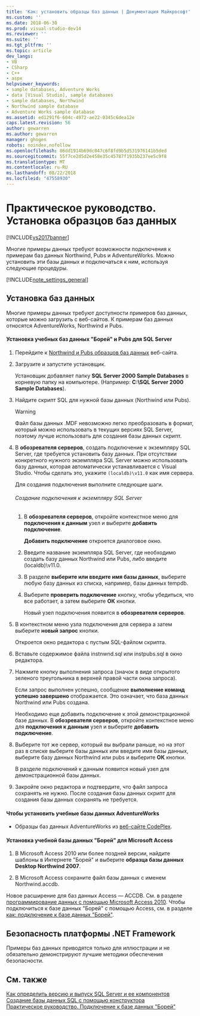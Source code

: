 ```yaml
---
title: 'Как: установить образцы баз данных | Документация Майкрософт'
ms.custom: ''
ms.date: 2018-06-30
ms.prod: visual-studio-dev14
ms.reviewer: ''
ms.suite: ''
ms.tgt_pltfrm: ''
ms.topic: article
dev_langs:
- VB
- CSharp
- C++
- aspx
helpviewer_keywords:
- sample databases, Adventure Works
- data [Visual Studio], sample databases
- sample databases, Northwind
- Northwind sample database
- Adventure Works sample database
ms.assetid: ed1291f6-604c-4972-ae22-0345c6dea12e
caps.latest.revision: 56
author: gewarren
ms.author: gewarren
manager: ghogen
robots: noindex,nofollow
ms.openlocfilehash: 86dd1914b69dc047c6f8fd9b5d531976141b5ded
ms.sourcegitcommit: 55f7ce2d5d2e458e35c45787f1935b237ee5c9f8
ms.translationtype: MT
ms.contentlocale: ru-RU
ms.lasthandoff: 08/22/2018
ms.locfileid: "47558930"
---
```

# <a name="how-to-install-sample-databases"></a>Практическое руководство. Установка образцов баз данных
[!INCLUDE[vs2017banner](../includes/vs2017banner.md)]

Многие примеры данных требуют возможности подключения к примерам баз данных Northwind, Pubs и AdventureWorks. Можно установить эти базы данных и подключаться к ним, используя следующие процедуры.  
  
 [!INCLUDE[note_settings_general](../includes/note-settings-general-md.md)]  
  
## <a name="installing-databases"></a>Установка баз данных  
 Многие примеры данных требуют доступности примеров баз данных, которые можно загрузить с веб-сайтов. К примерам баз данных относятся AdventureWorks, Northwind и Pubs.  
  
#### <a name="to-install-the-northwind-and-pubs-sample-databases-for-sql-server"></a>Установка учебных баз данных "Борей" и Pubs для SQL Server  
  
1.  Перейдите к [Northwind и Pubs образцов баз данных](http://go.microsoft.com/fwlink?linkid=64296) веб-сайта.  
  
2.  Загрузите и запустите установщик.  
  
     Установщик добавляет папку **SQL Server 2000 Sample Databases** в корневую папку на компьютере. (Например: **C:\SQL Server 2000 Sample Databases**).  
  
3.  Найдите скрипт SQL для нужной базы данных (Northwind или Pubs).  
  
    > [!WARNING]
    >  Файл базы данных .MDF невозможно легко преобразовать в формат, который можно использовать в текущих версиях SQL Server, поэтому лучше использовать для создания базы данных скрипт.  
  
4.  В **обозревателя серверов**, создать подключение к экземпляру SQL Server, где требуется установить базу данных. При отсутствии конкретного нужного экземпляра SQL Server можно использовать базу данных, которая автоматически устанавливается с Visual Studio. Чтобы сделать это, укажите `(localdb)\v11.0` как имя сервера.  
  
     Для создания подключения выполните следующие шаги.  
  
    ###### <a name="to-create-a-connection-to-an-instance-of-sql-server"></a>Создание подключения к экземпляру SQL Server  
  
    1.  В **обозревателя серверов**, откройте контекстное меню для **подключения к данным** узел и выберите **добавить подключение**.  
  
         **Добавить подключение** откроется диалоговое окно.  
  
    2.  Введите название экземпляра SQL Server, где необходимо создать базу данных Northwind или Pubs, либо введите (localdb)\v11.0.  
  
    3.  В разделе **выберите или введите имя базы данных**, выберите любую базу данных из списка, например, базы данных tempdb.  
  
    4.  Выберите **проверить подключение** кнопку, чтобы убедиться, что все работает, а затем выберите **ОК** кнопки.  
  
         Новый узел подключения появится в **обозревателя серверов**.  
  
5.  В контекстном меню узла подключения для сервера а затем выберите **новый запрос** кнопки.  
  
     Откроется окно редактора с пустым SQL-файлом скрипта.  
  
6.  Вставьте содержимое файла instnwnd.sql или instpubs.sql в окно редактора.  
  
7.  Нажмите кнопку выполнения запроса (значок в виде открытого зеленого треугольника в верхней правой части окна запроса).  
  
     Если запрос выполнен успешно, сообщение **выполнение команд успешно завершено** отображается. Это означает, что база данных Northwind или Pubs создана.  
  
     Необходимо еще добавить подключение к этой демонстрационной базе данных. В **обозревателя серверов**, откройте контекстное меню для **подключения к данным** узел и выберите **добавить подключение**.  
  
8.  Выберите тот же сервер, который вы выбрали раньше, но на этот раз в списке выберите базы данных или введите имя базы данных, выберите базу данных Northwind или pubs и выберите **ОК** кнопки.  
  
     В разделе подключений к данным появится новый узел для демонстрационной базы данных.  
  
9. Закройте окно редактора и подтвердите, что файл запроса сохранять не нужно. После создания базы данных скрипт для создания базы данных сохранять не требуется.  
  
#### <a name="to-install-the-adventureworks-sample-databases"></a>Чтобы установить учебные базы данных AdventureWorks  
  
-   Образцы баз данных AdventureWorks из [веб-сайте CodePlex](http://go.microsoft.com/fwlink/?linkid=87843).  
  
#### <a name="to-install-the-northwind-sample-database-for-microsoft-access"></a>Установка учебной базы данных "Борей" для Microsoft Access  
  
1.  В Microsoft Access 2010 или более поздней версии, найдите шаблоны в Интернете "Борей" и выберите **образца базы данных Desktop Northwind 2007**.  
  
2.  В Microsoft Access сохраните файл базы данных с именем Northwind.accdb.  
  
 Новое расширение для баз данных Access — ACCDB. См. в разделе [программирование данных с помощью Microsoft Access 2010](http://msdn.microsoft.com/library/office/ff965871.aspx). Чтобы подключиться к базе данных "Борей" с помощью Access, см. в разделе [как: подключение к базе данных "Борей"](../data-tools/how-to-connect-to-the-northwind-database.md).  
  
## <a name="net-framework-security"></a>Безопасность платформы .NET Framework  
 Примеры баз данных приводятся только для иллюстрации и не обязательно демонстрируют лучшие методики обеспечения безопасности.  
  
## <a name="see-also"></a>См. также  
 [Как определить версию и выпуск SQL Server и ее компонентов](http://support.microsoft.com/kb/321185)   
 [Создание базы данных SQL с помощью конструктора](../data-tools/create-a-sql-database-by-using-a-designer.md)   
 [Практическое руководство. Подключение к базе данных "Борей"](../data-tools/how-to-connect-to-the-northwind-database.md)